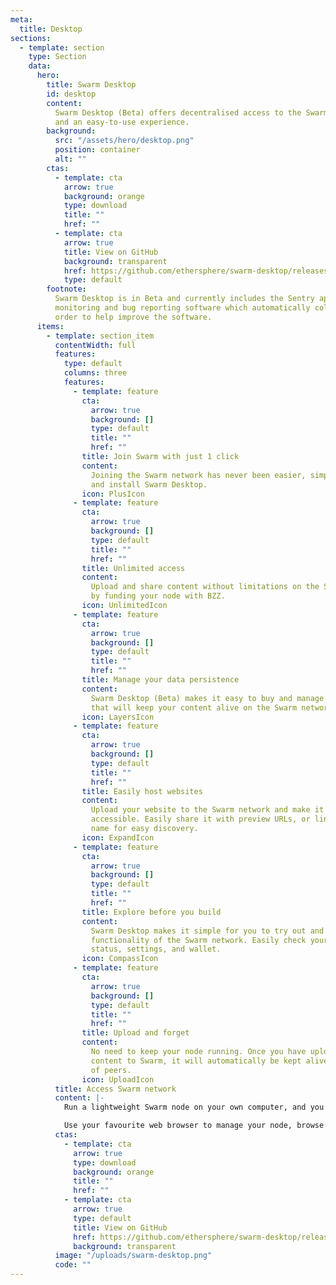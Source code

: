 ```yaml
---
meta:
  title: Desktop
sections:
  - template: section
    type: Section
    data:
      hero:
        title: Swarm Desktop
        id: desktop
        content:
          Swarm Desktop (Beta) offers decentralised access to the Swarm network
          and an easy-to-use experience.
        background:
          src: "/assets/hero/desktop.png"
          position: container
          alt: ""
        ctas:
          - template: cta
            arrow: true
            background: orange
            type: download
            title: ""
            href: ""
          - template: cta
            arrow: true
            title: View on GitHub
            background: transparent
            href: https://github.com/ethersphere/swarm-desktop/releases
            type: default
        footnote:
          Swarm Desktop is in Beta and currently includes the Sentry application
          monitoring and bug reporting software which automatically collects data in
          order to help improve the software.
      items:
        - template: section_item
          contentWidth: full
          features:
            type: default
            columns: three
            features:
              - template: feature
                cta:
                  arrow: true
                  background: []
                  type: default
                  title: ""
                  href: ""
                title: Join Swarm with just 1 click
                content:
                  Joining the Swarm network has never been easier, simply download
                  and install Swarm Desktop.
                icon: PlusIcon
              - template: feature
                cta:
                  arrow: true
                  background: []
                  type: default
                  title: ""
                  href: ""
                title: Unlimited access
                content:
                  Upload and share content without limitations on the Swarm network
                  by funding your node with BZZ.
                icon: UnlimitedIcon
              - template: feature
                cta:
                  arrow: true
                  background: []
                  type: default
                  title: ""
                  href: ""
                title: Manage your data persistence
                content:
                  Swarm Desktop (Beta) makes it easy to buy and manage the stamps
                  that will keep your content alive on the Swarm network.
                icon: LayersIcon
              - template: feature
                cta:
                  arrow: true
                  background: []
                  type: default
                  title: ""
                  href: ""
                title: Easily host websites
                content:
                  Upload your website to the Swarm network and make it universally
                  accessible. Easily share it with preview URLs, or link it with your ENS
                  name for easy discovery.
                icon: ExpandIcon
              - template: feature
                cta:
                  arrow: true
                  background: []
                  type: default
                  title: ""
                  href: ""
                title: Explore before you build
                content:
                  Swarm Desktop makes it simple for you to try out and explore the
                  functionality of the Swarm network. Easily check your Swarm light-node's
                  status, settings, and wallet.
                icon: CompassIcon
              - template: feature
                cta:
                  arrow: true
                  background: []
                  type: default
                  title: ""
                  href: ""
                title: Upload and forget
                content:
                  No need to keep your node running. Once you have uploaded your
                  content to Swarm, it will automatically be kept alive by a worldwide network
                  of peers.
                icon: UploadIcon
          title: Access Swarm network
          content: |-
            Run a lightweight Swarm node on your own computer, and you'll have direct peer-to-peer access to the network. No need to rely on centralised gateways.

            Use your favourite web browser to manage your node, browse websites, and upload or download data directly from peers in the Swarm network.
          ctas:
            - template: cta
              arrow: true
              type: download
              background: orange
              title: ""
              href: ""
            - template: cta
              arrow: true
              type: default
              title: View on GitHub
              href: https://github.com/ethersphere/swarm-desktop/releases
              background: transparent
          image: "/uploads/swarm-desktop.png"
          code: ""
---
```

